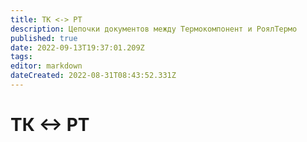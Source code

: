 ```yaml
---
title: ТК <-> РТ
description: Цепочки документов между Термокомпонент и РоялТермо
published: true
date: 2022-09-13T19:37:01.209Z
tags: 
editor: markdown
dateCreated: 2022-08-31T08:43:52.331Z
---
```


# ТК <-> РТ

